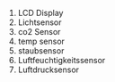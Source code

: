 1. LCD Display
2. Lichtsensor
3. co2 Sensor
4. temp sensor
5. staubsensor
6. Luftfeuchtigkeitssensor
7. Luftdrucksensor


